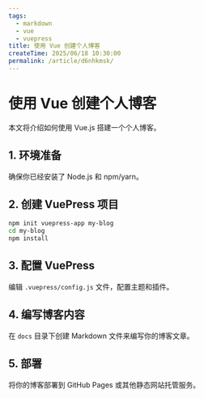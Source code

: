 ```yaml
---
tags:
  - markdown
  - vue
  - vuepress
title: 使用 Vue 创建个人博客
createTime: 2025/06/18 10:30:00
permalink: /article/d6nhkmsk/
---
```


# 使用 Vue 创建个人博客

本文将介绍如何使用 Vue.js 搭建一个个人博客。

## 1. 环境准备

确保你已经安装了 Node.js 和 npm/yarn。

## 2. 创建 VuePress 项目

```bash
npm init vuepress-app my-blog
cd my-blog
npm install
```

## 3. 配置 VuePress

编辑 `.vuepress/config.js` 文件，配置主题和插件。

## 4. 编写博客内容

在 `docs` 目录下创建 Markdown 文件来编写你的博客文章。

## 5. 部署

将你的博客部署到 GitHub Pages 或其他静态网站托管服务。